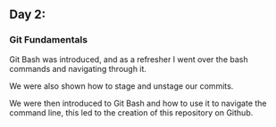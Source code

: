 ## Day 2: 

### Git Fundamentals

Git Bash was introduced, and as a refresher I went over the bash commands and navigating through it.

We were also shown how to stage and unstage our commits.

We were then introduced to Git Bash and how to use it to navigate the command line, this led to the creation of this repository on Github.

